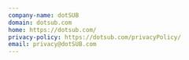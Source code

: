 ```yaml
---
company-name: dotSUB
domain: dotsub.com
home: https://dotsub.com/
privacy-policy: https://dotsub.com/privacyPolicy/
email: privacy@dotSUB.com
---
```




